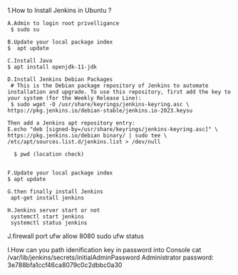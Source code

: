 
   1.How to Install Jenkins in Ubuntu ?
   
    A.Admin to login root privelligance 
	 $ sudo su
	 
	B.Update your local package index
	$  apt update
	
	C.Install Java 
	$ apt install openjdk-11-jdk
	
	D.Install Jenkins Debian Packages
	 # This is the Debian package repository of Jenkins to automate installation and upgrade. To use this repository, first add the key to your system (for the Weekly Release Line):
	 $ sudo wget -O /usr/share/keyrings/jenkins-keyring.asc \
    https://pkg.jenkins.io/debian-stable/jenkins.io-2023.keysu
	
	Then add a Jenkins apt repository entry:
	E.echo "deb [signed-by=/usr/share/keyrings/jenkins-keyring.asc]" \
    https://pkg.jenkins.io/debian binary/ | sudo tee \
    /etc/apt/sources.list.d/jenkins.list > /dev/null
	
	  $ pwd (location check)
	  
	
    F.Update your local package index
	$ apt update
	
	G.then finally install Jenkins
     apt-get install jenkins
	 
	H.Jenkins server start or not
	 systemctl start jenkins
     systemctl status jenkins
	 
   J.firewall port 
    ufw allow 8080
    sudo ufw status
  
   I.How can you path idenification key in password into Console 
     cat  /var/lib/jenkins/secrets/initialAdminPassword
	 Administrator password: 
                             3e788bfa1ccf46ca8079c0c2dbbc0a30


  

	